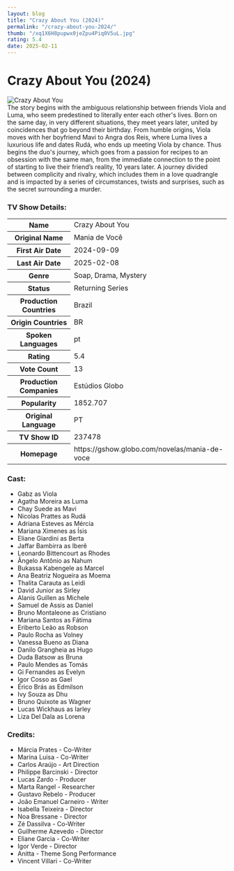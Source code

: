 ```yaml
---
layout: blog
title: "Crazy About You (2024)"
permalink: "/crazy-about-you-2024/"
thumb: "/xq1X6H8pupwx0jeZpu4Piq0V5uL.jpg"
rating: 5.4
date: 2025-02-11
---
```

<h1 class="title">Crazy About You (2024)</h1><div class="poster"><img src="{{ site.imglink }}/xq1X6H8pupwx0jeZpu4Piq0V5uL.jpg" class="img-fluid my-3" alt="Crazy About You"/></div><div class="plot">The story begins with the ambiguous relationship between friends Viola and Luma, who seem predestined to literally enter each other's lives. Born on the same day, in very different situations, they meet years later, united by coincidences that go beyond their birthday. From humble origins, Viola moves with her boyfriend Mavi to Angra dos Reis, where Luma lives a luxurious life and dates Rudá, who ends up meeting Viola by chance. Thus begins the duo's journey, which goes from a passion for recipes to an obsession with the same man, from the immediate connection to the point of starting to live their friend’s reality, 10 years later. A journey divided between complicity and rivalry, which includes them in a love quadrangle and is impacted by a series of circumstances, twists and surprises, such as the secret surrounding a murder.</div><h3>TV Show Details:</h3><table class="table table-bordered details"><tr><th>Name</th><td>Crazy About You</td></tr><tr><th>Original Name</th><td>Mania de Você</td></tr><tr><th>First Air Date</th><td>2024-09-09</td></tr><tr><th>Last Air Date</th><td>2025-02-08</td></tr><tr><th>Genre</th><td>Soap, Drama, Mystery</td></tr><tr><th>Status</th><td>Returning Series</td></tr><tr><th>Production Countries</th><td>Brazil</td></tr><tr><th>Origin Countries</th><td>BR</td></tr><tr><th>Spoken Languages</th><td>pt</td></tr><tr><th>Rating</th><td>5.4</td></tr><tr><th>Vote Count</th><td>13</td></tr><tr><th>Production Companies</th><td>Estúdios Globo</td></tr><tr><th>Popularity</th><td>1852.707</td></tr><tr><th>Original Language</th><td>PT</td></tr><tr><th>TV Show ID</th><td>237478</td></tr><tr><th>Homepage</th><td>https://gshow.globo.com/novelas/mania-de-voce</td></tr></table><h3>Cast:</h3><ul class="list-group cast"><li>Gabz as Viola</li><li>Agatha Moreira as Luma</li><li>Chay Suede as Mavi</li><li>Nicolas Prattes as Rudá</li><li>Adriana Esteves as Mércia</li><li>Mariana Ximenes as Ísis</li><li>Eliane Giardini as Berta</li><li>Jaffar Bambirra as Iberê</li><li>Leonardo Bittencourt as Rhodes</li><li>Ângelo Antônio as Nahum</li><li>Bukassa Kabengele as Marcel</li><li>Ana Beatriz Nogueira as Moema</li><li>Thalita Carauta as Leidi</li><li>David Junior as Sirley</li><li>Alanis Guillen as Michele</li><li>Samuel de Assis as Daniel</li><li>Bruno Montaleone as Cristiano</li><li>Mariana Santos as Fátima</li><li>Eriberto Leão as Robson</li><li>Paulo Rocha as Volney</li><li>Vanessa Bueno as Diana</li><li>Danilo Grangheia as Hugo</li><li>Duda Batsow as Bruna</li><li>Paulo Mendes as Tomás</li><li>Gi Fernandes as Evelyn</li><li>Igor Cosso as Gael</li><li>Érico Brás as Edmilson</li><li>Ivy Souza as Dhu</li><li>Bruno Quixote as Wagner</li><li>Lucas Wickhaus as Iarley</li><li>Liza Del Dala as Lorena</li></ul><h3>Credits:</h3><ul class="list-group crew"><li>Márcia Prates - Co-Writer</li><li>Marina Luisa - Co-Writer</li><li>Carlos Araújo - Art Direction</li><li>Philippe Barcinski - Director</li><li>Lucas Zardo - Producer</li><li>Marta Rangel - Researcher</li><li>Gustavo Rebelo - Producer</li><li>João Emanuel Carneiro - Writer</li><li>Isabella Teixeira - Director</li><li>Noa Bressane - Director</li><li>Zé Dassilva - Co-Writer</li><li>Guilherme Azevedo - Director</li><li>Eliane Garcia - Co-Writer</li><li>Igor Verde - Director</li><li>Anitta - Theme Song Performance</li><li>Vincent Villari - Co-Writer</li></ul>